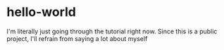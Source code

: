 # hello-world
I'm literally just going through the tutorial right now.
Since this is a public project, I'll refrain from saying a lot about myself
